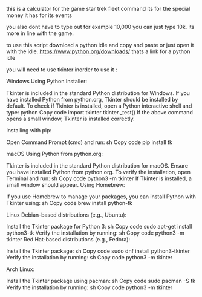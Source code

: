 this is a calculator for the game star trek fleet command 
its for the special money it has for its events 

you also dont have to type out for example 10,000 you can just type 10k. its more in line with the game. 


to use this script download a python idle and copy and paste or just open it with the idle. 
https://www.python.org/downloads/ 
thats a link for a python idle 

you will need to use tkinter inorder to use it :

Windows
Using Python Installer:

Tkinter is included in the standard Python distribution for Windows. If you have installed Python from python.org, Tkinter should be installed by default.
To check if Tkinter is installed, open a Python interactive shell and type:
python
Copy code
import tkinter
tkinter._test()
If the above command opens a small window, Tkinter is installed correctly.

Installing with pip:

Open Command Prompt (cmd) and run:
sh
Copy code
pip install tk

macOS
Using Python from python.org:

Tkinter is included in the standard Python distribution for macOS. Ensure you have installed Python from python.org.
To verify the installation, open Terminal and run:
sh
Copy code
python3 -m tkinter
If Tkinter is installed, a small window should appear.
Using Homebrew:

If you use Homebrew to manage your packages, you can install Python with Tkinter using:
sh
Copy code
brew install python-tk

Linux
Debian-based distributions (e.g., Ubuntu):

Install the Tkinter package for Python 3:
sh
Copy code
sudo apt-get install python3-tk
Verify the installation by running:
sh
Copy code
python3 -m tkinter
Red Hat-based distributions (e.g., Fedora):

Install the Tkinter package:
sh
Copy code
sudo dnf install python3-tkinter
Verify the installation by running:
sh
Copy code
python3 -m tkinter

Arch Linux:

Install the Tkinter package using pacman:
sh
Copy code
sudo pacman -S tk
Verify the installation by running:
sh
Copy code
python3 -m tkinter
